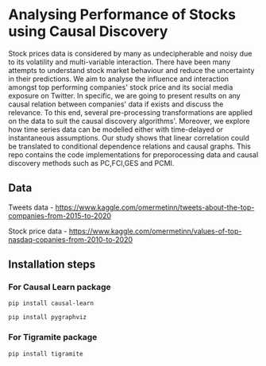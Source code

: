 # Analysing Performance of Stocks using Causal Discovery

Stock prices data is considered by many as undecipherable and noisy due to its volatility and multi-variable interaction. There have been many attempts to understand stock market behaviour and reduce the uncertainty in their predictions. We aim to  analyse the influence and interaction amongst top performing companies' stock price and its social media exposure on Twitter. In specific, we are going to present results on any causal relation between companies' data if exists and discuss the relevance. To this end, several pre-processing transformations are applied on the data to suit the causal discovery algorithms'. Moreover, we explore how time series data can be modelled either with time-delayed or instantaneous assumptions. Our study shows that linear correlation could be translated to conditional dependence relations and causal graphs. This repo contains the code implementations for preporocessing data and causal discovery methods such as PC,FCI,GES and PCMI.

## Data

Tweets data - https://www.kaggle.com/omermetinn/tweets-about-the-top-companies-from-2015-to-2020

Stock price data - https://www.kaggle.com/omermetinn/values-of-top-nasdaq-copanies-from-2010-to-2020


##  Installation steps

### For Causal Learn package

```pip install causal-learn```

```pip install pygraphviz```

### For Tigramite package

```pip install tigramite```
